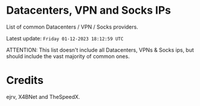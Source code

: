 # Datacenters, VPN and Socks IPs
 
List of common Datacenters / VPN / Socks providers. 

Latest update: `Friday 01-12-2023 18:12:59 UTC` 

ATTENTION: This list doesn't include all Datacenters, VPNs & Socks ips, 
but should include the vast majority of common ones.

# Credits
ejrv, X4BNet and TheSpeedX.
